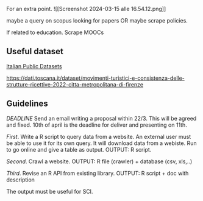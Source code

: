 For an extra point.
![[Screenshot 2024-03-15 alle 16.54.12.png]]

maybe a query on scopus looking for papers
OR maybe scrape policies.

If related to education. Scrape MOOCs

## Useful dataset

[Italian Public Datasets](https://github.com/italia/awesome-italian-public-datasets) 

https://dati.toscana.it/dataset/movimenti-turistici-e-consistenza-delle-strutture-ricettive-2022-citta-metropolitana-di-firenze



## Guidelines

*DEADLINE*
Send an email writing a proposal within 22/3.
This will be agreed and fixed.
10th of april is the deadline for deliver and presenting on 11th.

*First*.
Write a R script to query data from a website.
An external user must be able to use it for its own query.
It will download data from a webiste.
Run to go online and give a table as output.
OUTPUT: R script.

*Second*.
Crawl a website.
OUTPUT: R file (crawler) + database (csv, xls,..)

*Third*.
Revise an R API from existing library.
OUTPUT: R script + doc with description

The output must be useful for SCI.

